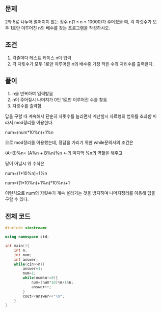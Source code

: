 ## 문제
2와 5로 나누어 떨어지지 않는 정수 n(1 ≤ n ≤ 10000)가 주어졌을 때, 각 자릿수가 모두 1로만 이루어진 n의 배수를 찾는 프로그램을 작성하시오.
## 조건
1. 각줄마다 테스트 케이스 n이 입력
2. 각 자릿수가 모두 1로만 이루어진 n의 배수중 가장 작은 수의 자리수를 출력한다.
## 풀이
1. n을 반복하여 입력받음
2. n이 주어질시 나머지가 0인 1로만 이루어진 수를 찾음
3. 자릿수를 출력함

답을 구할 때 계속해서 단순히 자릿수를 늘리면서 계산할시 자료형의 범위를 초과함 따라서 mod정리를 이용한다.

num=(num*10%n)+1%n 

으로 mod정리를 이용했는데,
정답을 가리기 위한 while문의서의 조건은 

(A+B)%n= (A%n + B%n)%n ←의 마지막 %n의 역할을 해주고 

답이 아닐시 위 수식은

num=(1*10%n)+1%n

num=((1*10%n)+1%n)*10%n)+1

이런식으로 num의 자릿수가 계속 올라가는 것을 방지하며 나머지정리를 이용해 답을 구할 수 있다.
## 전체 코드
```cpp
#include <iostream>

using namespace std;

int main(){
    int n;
    int num;
    int answer;
    while(cin>>n){
        answer=1;
        num=1;
        while(num%n!=0){
            num=(num*10)%n+1%n;
            answer++;
        }
        cout<<answer<<"\n";
    }
}
```